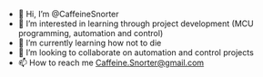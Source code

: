- 👋 Hi, I’m @CaffeineSnorter
- 👀 I’m interested in learning through project development (MCU programming, automation and control)
- 🌱 I’m currently learning how not to die
- 💞️ I’m looking to collaborate on automation and control projects
- 📫 How to reach me Caffeine.Snorter@gmail.com

<!---
CaffeineSnorter/CaffeineSnorter is a ✨ special ✨ repository because its `README.md` (this file) appears on your GitHub profile.
You can click the Preview link to take a look at your changes.
--->
